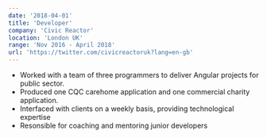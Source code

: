 ```yaml
---
date: '2018-04-01'
title: 'Developer'
company: 'Civic Reactor'
location: 'London UK'
range: 'Nov 2016 - April 2018'
url: 'https://twitter.com/civicreactoruk?lang=en-gb'
---
```


- Worked with a team of three programmers to deliver Angular projects for public sector.
- Produced one CQC carehome application and one commercial charity application.
- Interfaced with clients on a weekly basis, providing technological expertise
- Resonsible for coaching and mentoring junior developers
